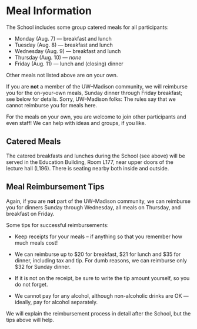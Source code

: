 # Meal Information

The School includes some group catered meals for all participants:

*   Monday (Aug. 7) &mdash; breakfast and lunch
*   Tuesday (Aug. 8) &mdash; breakfast and lunch
*   Wednesday (Aug. 9) &mdash; breakfast and lunch
*   Thursday (Aug. 10) &mdash; *none*
*   Friday (Aug. 11) &mdash; lunch and (closing) dinner

Other meals not listed above are on your own.

If you are **not** a member of the UW&ndash;Madison community,
we will reimburse you for the on-your-own meals,
Sunday dinner through Friday breakfast;
see below for details.
Sorry, UW&ndash;Madison folks: The rules say that we cannot reimburse you for meals here.

For the meals on your own, you are welcome to join other participants and even staff!
We can help with ideas and groups, if you like.

## Catered Meals

The catered breakfasts and lunches during the School (see above)
will be served in the Education Building,
Room L177, near upper doors of the lecture hall (L196).
There is seating nearby both inside and outside.

## Meal Reimbursement Tips

Again, if you are **not** part of the UW&ndash;Madison community,
we can reimburse you for dinners Sunday through Wednesday,
all meals on Thursday,
and breakfast on Friday.

Some tips for successful reimbursements:

*   Keep receipts for your meals – if anything so that you remember how much meals cost!

*   We can reimburse up to $20 for breakfast, $21 for lunch and $35 for dinner, including tax and tip.
    For dumb reasons, we can reimburse only $32 for Sunday dinner.

*   If it is not on the receipt, be sure to write the tip amount yourself, so you do not forget.

*   We cannot pay for any alcohol, although non-alcoholic drinks are OK&nbsp;&mdash;
    ideally, pay for alcohol separately.

We will explain the reimbursement process in detail after the School, but the tips above will help.
